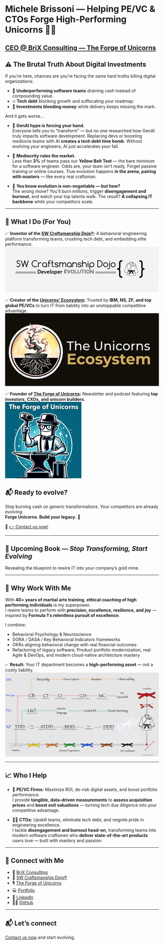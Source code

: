 # Michele Brissoni — Helping PE/VC & CTOs Forge High-Performing Unicorns 🦄🚀
## [CEO @ BriX Consulting — The Forge of Unicorns](https://brix.consulting/)

## ⚠️ The Brutal Truth About Digital Investments

If you’re here, chances are you’re facing the same hard truths killing digital organizations:

- 🧱 **Underperforming software teams** draining cash instead of compounding value.
- 🔥 **Tech debt** blocking growth and suffocating your roadmap.
- 💸 **Investments bleeding money** while delivery keeps missing the mark.

And it gets worse...

- 🤖 **GenAI hype is forcing your hand.**  
Everyone tells you to "transform" — but no one researched how GenAI truly impacts software development. Replacing devs or boosting mediocre teams with AI **creates a tech debt time bomb**. Without evolving your engineers, AI just accelerates your fall.

- 🎯 **Mediocrity rules the market.**  
Less than **3%** of teams pass our **Yellow Belt Test** — the bare minimum for a software engineer. Odds are, your team isn’t ready. Forget passive training or online courses. True evolution happens **in the arena, pairing with masters** — like every real craftsman.

- 🎲 **You know evolution is non-negotiable — but how?**  
The wrong move? You’ll burn millions, trigger **disengagement and burnout**, and watch your top talents walk. The result? **A collapsing IT backbone** while your competitors scale.

---

## 💪 What I Do (For You)

✅ **Inventor of the [SW Craftsmanship Dojo®](https://swcraftsmanshipdojo.com/):** A behavioral engineering platform transforming teams, crushing tech debt, and embedding elite performance.
![The SW Craftsmanship Dojo®](./imgages/SW_Craftsmanship_Logo.png)

✅ **Creator of the [Unicorns' Ecosystem](https://brix.consulting/services/unicorns-ecosystem/):** Trusted by **IBM, NS, ZF, and top global PE/VCs** to turn IT from liability into an unstoppable competitive advantage.
![The Unicorns' Ecosystem](./imgages/UnicornsEcosystemLogo1.jpeg)

✅ **Founder of [The Forge of Unicorns](https://www.linkedin.com/newsletters/the-forge-of-unicorns-7184097792242458624/):** Newsletter and podcast featuring **top investors, CXOs, and unicorn builders**.
<a href="https://brix.consulting/forge-of-unicorns/">
  <img src="./imgages/ForgeOfTheUnicornsPodcast.png" alt="The Forge of Unicorns Podcast" width="250"/>
</a>


## 📬 Ready to evolve?
Stop burning cash on generic transformations. Your competitors are already evolving.  
**Forge Unicorns. Build your legacy.** 🚀

📨 [👉 Contact us now!](https://brix.consulting/contact/)

---

## 📖 Upcoming Book — *Stop Transforming, Start Evolving* 
Revealing the blueprint to rewire IT into your company’s gold mine.

---

## 🥋 Why Work With Me

With **40+ years of martial arts training**, **ethical coaching of high performing individuals** is my superpower.  
I rewire teams to perform with **precision, excellence, resilience, and joy** — inspired by **Formula 1's relentless pursuit of excellence**.

I combine:
- Behavioral Psychology & Neuroscience
- DORA / DASA / Key Behavioral Indicators frameworks
- OKRs aligning behavioral change with real financial outcomes
- Refactoring of legacy software, Product portfolio modernization, real Agile & DevOps, and modern cloud-native architecture mastery

✅ **Result:** Your IT department becomes a **high-performing asset** — not a costly liability.
![The Dojo in a nutshell](./imgages/DojoInANutshell.jpeg)

---

## 📈 Who I Help
- 💼 **PE/VC Firms:** Maximize ROI, de-risk digital assets, and boost portfolio performance.  
  I provide **tangible, data-driven measurements** to **assess acquisition prices** and **boost exit valuations** — turning tech due diligence into your competitive advantage.

- 👨‍💻 **CTOs:** Upskill teams, eliminate tech debt, and reignite pride in engineering excellence.  
  I tackle **disengagement and burnout head-on**, transforming teams into modern software craftsmen who **deliver state-of-the-art products** users love — built with mastery and passion.
---

## 🔗 Connect with Me
- 🦄 [BriX Consulting](https://brix.consulting/)
- 🥋 [SW Craftsmanship Dojo®](https://swcraftsmanshipdojo.com/)
- 🎙️ [The Forge of Unicorns](https://brix.consulting/forge-of-unicorns/)
- 💻 [Portfolio](https://undeadgrishnackh.netlify.app/)
- 📇 [LinkedIn](https://www.linkedin.com/in/michelebrissoni/)
- 👨‍💻 [GitHub](https://github.com/undeadgrishnackh)

---

## 📬 Let’s connect
[Contact us now](https://brix.consulting/contact/) and start evolving.
